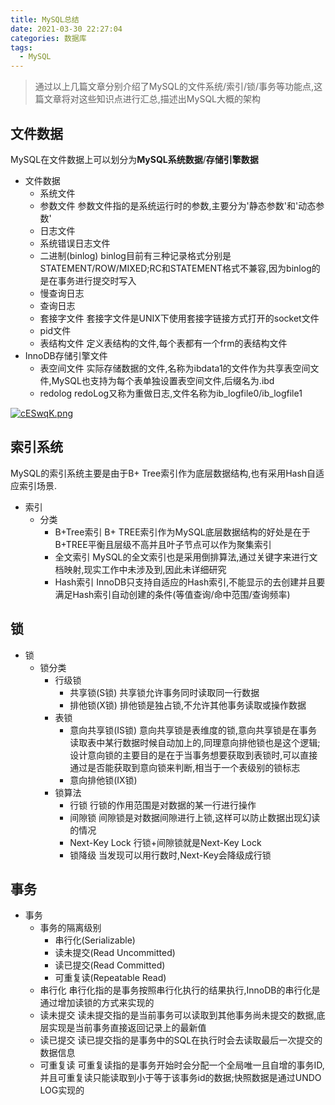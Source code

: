 ```yaml
---
title: MySQL总结
date: 2021-03-30 22:27:04
categories: 数据库
tags:
  - MySQL
---
```


> 通过以上几篇文章分别介绍了MySQL的文件系统/索引/锁/事务等功能点,这篇文章将对这些知识点进行汇总,描述出MySQL大概的架构


## 文件数据
 MySQL在文件数据上可以划分为<B>MySQL系统数据</B>/<B>存储引擎数据</B>

- 文件数据
    - 系统文件
    - 参数文件
    参数文件指的是系统运行时的参数,主要分为'静态参数'和'动态参数'
    - 日志文件
    - 系统错误日志文件
    - 二进制(binlog)
    binlog目前有三种记录格式分别是STATEMENT/ROW/MIXED;RC和STATEMENT格式不兼容,因为binlog的是在事务进行提交时写入
    - 慢查询日志
    - 查询日志
    - 套接字文件
    套接字文件是UNIX下使用套接字链接方式打开的socket文件
    - pid文件
    - 表结构文件
    定义表结构的文件,每个表都有一个frm的表结构文件
- InnoDB存储引擎文件
    - 表空间文件
    实际存储数据的文件,名称为ibdata1的文件作为共享表空间文件,MySQL也支持为每个表单独设置表空间文件,后缀名为.ibd
    - redolog
    redoLog又称为重做日志,文件名称为ib_logfile0/ib_logfile1

[![cESwqK.png](https://z3.ax1x.com/2021/04/01/cESwqK.png)](https://imgtu.com/i/cESwqK)



## 索引系统
MySQL的索引系统主要是由于B+ Tree索引作为底层数据结构,也有采用Hash自适应索引场景.

- 索引
    - 分类
        - B+Tree索引
        B+ TREE索引作为MySQL底层数据结构的好处是在于B+TREE平衡且层级不高并且叶子节点可以作为聚集索引
        - 全文索引
        MySQL的全文索引也是采用倒排算法,通过关键字来进行文档映射,现实工作中未涉及到,因此未详细研究
        - Hash索引
        InnoDB只支持自适应的Hash索引,不能显示的去创建并且要满足Hash索引自动创建的条件(等值查询/命中范围/查询频率)

## 锁
- 锁
    - 锁分类
        - 行级锁
            - 共享锁(S锁)
            共享锁允许事务同时读取同一行数据
            - 排他锁(X锁)
            排他锁是独占锁,不允许其他事务读取或操作数据
        - 表锁
            - 意向共享锁(IS锁)
            意向共享锁是表维度的锁,意向共享锁是在事务读取表中某行数据时候自动加上的,同理意向排他锁也是这个逻辑;设计意向锁的主要目的是在于当事务想要获取到表锁时,可以直接通过是否能获取到意向锁来判断,相当于一个表级别的锁标志
            - 意向排他锁(IX锁)
        - 锁算法
            - 行锁
            行锁的作用范围是对数据的某一行进行操作
            - 间隙锁
            间隙锁是对数据间隙进行上锁,这样可以防止数据出现幻读的情况
            - Next-Key Lock
            行锁+间隙锁就是Next-Key Lock
            - 锁降级
            当发现可以用行数时,Next-Key会降级成行锁
    
## 事务
- 事务
    - 事务的隔离级别
        - 串行化(Serializable)
        - 读未提交(Read Uncommitted)
        - 读已提交(Read Committed)
        - 可重复读(Repeatable Read)
    - 串行化
    串行化指的是事务按照串行化执行的结果执行,InnoDB的串行化是通过增加读锁的方式来实现的
    - 读未提交
    读未提交指的是当前事务可以读取到其他事务尚未提交的数据,底层实现是当前事务直接返回记录上的最新值
    - 读已提交
    读已提交指的是事务中的SQL在执行时会去读取最后一次提交的数据信息
    - 可重复读
    可重复读指的是事务开始时会分配一个全局唯一且自增的事务ID,并且可重复读只能读取到小于等于该事务id的数据;快照数据是通过UNDO LOG实现的


